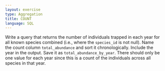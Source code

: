 ```yaml
---
layout: exercise
type: Aggregation
title: COUNT
language: SQL
---
```


Write a query that returns the number of individuals trapped in each year for
all known species combined (i.e., where the `species_id` is not null). Name the
count column `total_abundance` and sort it chronologically. Include the year in
the output. Save it as `total_abundance_by_year`. There should only be one value
for each year since this is a count of the individuals across all species in
that year.
